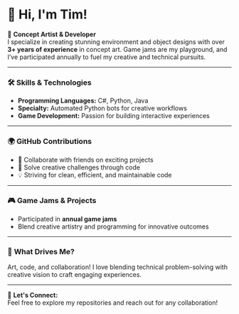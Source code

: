 # 👋 Hi, I'm Tim!

🎨 **Concept Artist & Developer**  
I specialize in creating stunning environment and object designs with over **3+ years of experience** in concept art. Game jams are my playground, and I’ve participated annually to fuel my creative and technical pursuits.  

---

### 🛠️ **Skills & Technologies**  

- **Programming Languages:** C#, Python, Java  
- **Specialty:** Automated Python bots for creative workflows  
- **Game Development:** Passion for building interactive experiences  

---

### 🌍 **GitHub Contributions**  
- 🚀 Collaborate with friends on exciting projects  
- 🧠 Solve creative challenges through code  
- 💡 Striving for clean, efficient, and maintainable code  

---

### 🎮 **Game Jams & Projects**
- Participated in **annual game jams**  
- Blend creative artistry and programming for innovative outcomes  

---

### 🌟 **What Drives Me?**
Art, code, and collaboration! I love blending technical problem-solving with creative vision to craft engaging experiences.

---

💌 **Let's Connect:**  
Feel free to explore my repositories and reach out for any collaboration!
